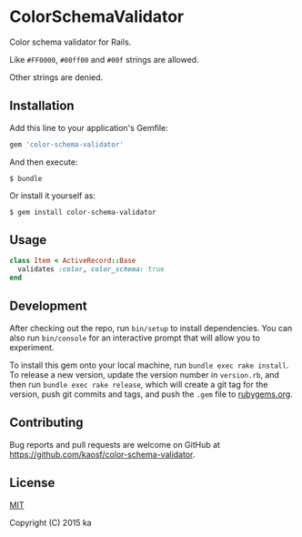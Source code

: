 # ColorSchemaValidator

Color schema validator for Rails.

Like `#FF0000`, `#00ff00` and `#00f` strings are allowed.

Other strings are denied.

## Installation

Add this line to your application's Gemfile:

```ruby
gem 'color-schema-validator'
```

And then execute:

    $ bundle

Or install it yourself as:

    $ gem install color-schema-validator

## Usage

```ruby
class Item < ActiveRecord::Base
  validates :color, color_schema: true
end
```

## Development

After checking out the repo, run `bin/setup` to install dependencies. You can also run `bin/console` for an interactive prompt that will allow you to experiment.

To install this gem onto your local machine, run `bundle exec rake install`. To release a new version, update the version number in `version.rb`, and then run `bundle exec rake release`, which will create a git tag for the version, push git commits and tags, and push the `.gem` file to [rubygems.org](https://rubygems.org).

## Contributing

Bug reports and pull requests are welcome on GitHub at https://github.com/kaosf/color-schema-validator.

## License

[MIT](http://opensource.org/licenses/MIT)

Copyright (C) 2015 ka
